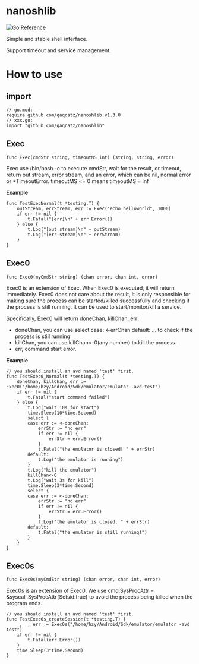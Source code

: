 # nanoshlib

[![Go Reference](https://pkg.go.dev/badge/github.com/qaqcatz/nanoshlib.svg)](https://pkg.go.dev/github.com/qaqcatz/nanoshlib)

Simple and stable shell interface.

Support timeout and service management.

# How to use

## import

```golang
// go.mod:
require github.com/qaqcatz/nanoshlib v1.3.0
// xxx.go:
import "github.com/qaqcatz/nanoshlib"
```

## Exec

```golang
func Exec(cmdStr string, timeoutMS int) (string, string, error)
```

Exec use /bin/bash -c to execute cmdStr, wait for the result, or timeout, return out stream, error stream, and an error, which can be nil, normal error or *TimeoutError.
timeoutMS <= 0 means timeoutMS = inf

**Example**

```golang
func TestExecNormal(t *testing.T) {
	outStream, errStream, err := Exec("echo helloworld", 1000)
	if err != nil {
		t.Fatal("[err]\n" + err.Error())
	} else {
		t.Log("[out stream]\n" + outStream)
		t.Log("[err stream]\n" + errStream)
	}
}
```

## Exec0

```golang
func Exec0(myCmdStr string) (chan error, chan int, error)
```

Exec0 is an extension of Exec. When Exec0 is executed, it will return immediately. Exec0 does not care about the result, it is only responsible for making sure the process can be started/killed successfully and checking if the process is still running. It can be used to start/monitor/kill a service.

Specifically, Exec0 will return doneChan, killChan, err:

- doneChan, you can use select case: <-errChan default: ... to check if the process is still running
- killChan, you can use killChan<-0(any number) to kill the process.
- err, command start error.

**Example**

```golang
// you should install an avd named 'test' first.
func TestExec0_Normal(t *testing.T) {
	doneChan, killChan, err := Exec0("/home/hzy/Android/Sdk/emulator/emulator -avd test")
	if err != nil {
		t.Fatal("start command failed")
	} else {
		t.Log("wait 10s for start")
		time.Sleep(10*time.Second)
		select {
		case err := <-doneChan:
			errStr := "no err"
			if err != nil {
				errStr = err.Error()
			}
			t.Fatal("the emulator is closed! " + errStr)
		default:
			t.Log("the emulator is running")
		}
		t.Log("kill the emulator")
		killChan<-0
		t.Log("wait 3s for kill")
		time.Sleep(3*time.Second)
		select {
		case err := <-doneChan:
			errStr := "no err"
			if err != nil {
				errStr = err.Error()
			}
			t.Log("the emulator is closed. " + errStr)
		default:
			t.Fatal("the emulator is still running!")
		}
	}
}
```

## Exec0s

```golang
func Exec0s(myCmdStr string) (chan error, chan int, error)
```

Exec0s is an extension of Exec0. We use cmd.SysProcAttr = &syscall.SysProcAttr{Setsid:true} to avoid the process being killed when the program ends.

```golang
// you should install an avd named 'test' first.
func TestExec0s_createSession(t *testing.T) {
	_, _, err := Exec0s("/home/hzy/Android/Sdk/emulator/emulator -avd test")
	if err != nil {
		t.Fatal(err.Error())
	}
	time.Sleep(3*time.Second)
}
```

